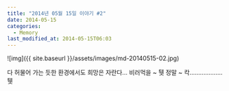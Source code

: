 ```yaml
---
title: "2014년 05월 15일 이야기 #2"
date: 2014-05-15
categories:
  - Memory
last_modified_at: 2014-05-15T06:03
---
```


![img]({{ site.baseurl }}/assets/images/md-20140515-02.jpg)


다 허물어 가는 듯한 환경에서도 희망은 자란다... 
비러먹을 ~ 퉷 정말 ~ 칵................... 퉷